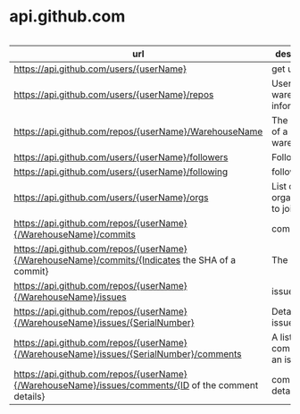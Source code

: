 # api.github.com

```api

```

| url                                                                                                 | description                    |
|-----------------------------------------------------------------------------------------------------|--------------------------------|
| https://api.github.com/users/{userName}                                                             | get user info                  |
| https://api.github.com/users/{userName}/repos                                                       | User warehouse information     |
| https://api.github.com/repos/{userName}/WarehouseName                                               | The details of a warehouse     |
| https://api.github.com/users/{userName}/followers                                                   | Follower                       |
| https://api.github.com/users/{userName}/following                                                   | following                      |
| https://api.github.com/users/{userName}/orgs                                                        | List of organizations to join  |
| https://api.github.com/repos/{userName}{/WarehouseName}/commits                                     | commits list                   |
| https://api.github.com/repos/{userName}{/WarehouseName}/commits/{Indicates the SHA of a commit}     | The commits                    |
| https://api.github.com/repos/{userName}{/WarehouseName}/issues                                      | issues list                    |
| https://api.github.com/repos/{userName}{/WarehouseName}/issues/{SerialNumber}                       | Details of an issue            |
| https://api.github.com/repos/{userName}{/WarehouseName}/issues/{SerialNumber}/comments              | A list of comments in an issue |
| https://api.github.com/repos/{userName}{/WarehouseName}/issues/comments/{ID of the comment details} | comment details                |

